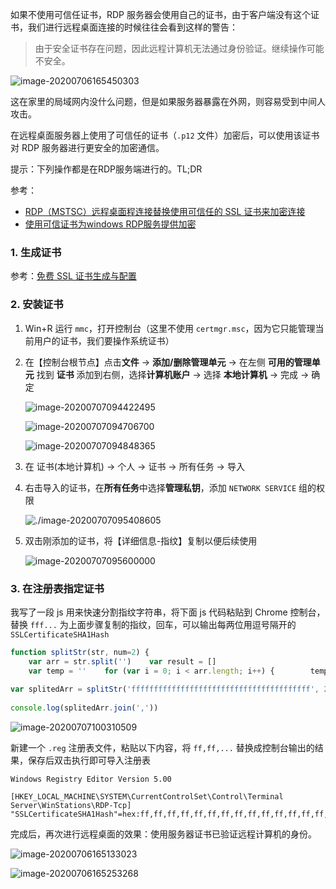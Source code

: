 如果不使用可信任证书，RDP 服务器会使用自己的证书，由于客户端没有这个证书，我们进行远程桌面连接的时候往往会看到这样的警告：  
  
> 由于安全证书存在问题，因此远程计算机无法通过身份验证。继续操作可能不安全。  
  
![image-20200706165450303](image-20200706165450303.png)  
  
这在家里的局域网内没什么问题，但是如果服务器暴露在外网，则容易受到中间人攻击。  
  
在远程桌面服务器上使用了可信任的证书（`.p12` 文件）加密后，可以使用该证书对 RDP 服务器进行更安全的加密通信。  
  
提示：下列操作都是在RDP服务端进行的。TL;DR  
  
参考：  
  
- [RDP（MSTSC）远程桌面程连接替换使用可信任的 SSL 证书来加密连接](https://vircloud.net/exp/rdp-ssl.html)  
- [使用可信证书为windows RDP服务提供加密](https://ngx.hk/2017/01/05/%E4%BD%BF%E7%94%A8%E5%8F%AF%E4%BF%A1%E8%AF%81%E4%B9%A6%E4%B8%BAwindows-rdp%E6%9C%8D%E5%8A%A1%E6%8F%90%E4%BE%9B%E5%8A%A0%E5%AF%86.html)  
  
### 1. 生成证书  
  
参考：[免费 SSL 证书生成与配置](../manual/free-ssl.md)  
  
### 2. 安装证书  
  
1. Win+R 运行 `mmc`，打开控制台（这里不使用 `certmgr.msc`，因为它只能管理当前用户的证书，我们要操作系统证书）  
  
2. 在【控制台根节点】点击**文件** -> **添加/删除管理单元** -> 在左侧 **可用的管理单元** 找到 **证书** 添加到右侧，选择**计算机账户** -> 选择 **本地计算机** -> 完成 -> 确定  
  
   ![image-20200707094422495](image-20200707094422495.png)  
  
   ![image-20200707094706700](image-20200707094706700.png)  
  
   ![image-20200707094848365](image-20200707094848365.png)  
  
3. 在 证书(本地计算机) -> 个人 -> 证书 -> 所有任务 -> 导入  
  
4. 右击导入的证书，在**所有任务**中选择**管理私钥**，添加 `NETWORK SERVICE` 组的权限  
  
   ![./image-20200707095408605](image-20200707095408605.png)  
  
5. 双击刚添加的证书，将【详细信息-指纹】复制以便后续使用  
  
   ![image-20200707095600000](image-20200707095600000.png)  
  
### 3. 在注册表指定证书  
  
我写了一段 js 用来快速分割指纹字符串，将下面 js 代码粘贴到 Chrome 控制台，替换 `fff...` 为上面步骤复制的指纹，回车，可以输出每两位用逗号隔开的 `SSLCertificateSHA1Hash`  
  
```js  
function splitStr(str, num=2) {  
    var arr = str.split('')    var result = []  
    var temp = ''    for (var i = 0; i < arr.length; i++) {        temp += arr[i]        if ((i + 1) % num === 0) {            result.push(temp)            temp = ''        }    }    return result}  
  
var splitedArr = splitStr('ffffffffffffffffffffffffffffffffffffffff', 2)  
  
console.log(splitedArr.join(','))  
```  
  
![image-20200707100310509](image-20200707100310509.png)  
  
新建一个 `.reg` 注册表文件，粘贴以下内容，将 `ff,ff,...` 替换成控制台输出的结果，保存后双击执行即可导入注册表  
  
```  
Windows Registry Editor Version 5.00  
  
[HKEY_LOCAL_MACHINE\SYSTEM\CurrentControlSet\Control\Terminal Server\WinStations\RDP-Tcp]  
"SSLCertificateSHA1Hash"=hex:ff,ff,ff,ff,ff,ff,ff,ff,ff,ff,ff,ff,ff,ff,ff,ff,ff,ff,ff,ff  
```  
  
完成后，再次进行远程桌面的效果：使用服务器证书已验证远程计算机的身份。  
  
![image-20200706165133023](image-20200706165133023.png)  
  
![image-20200706165253268](image-20200706165253268.png)
